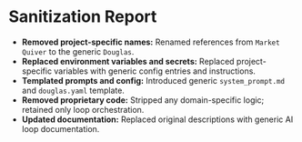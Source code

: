 # Sanitization Report

- **Removed project-specific names:** Renamed references from `Market Quiver` to the generic `Douglas`.
- **Replaced environment variables and secrets:** Replaced project-specific variables with generic config entries and instructions.
- **Templated prompts and config:** Introduced generic `system_prompt.md` and `douglas.yaml` template.
- **Removed proprietary code:** Stripped any domain-specific logic; retained only loop orchestration.
- **Updated documentation:** Replaced original descriptions with generic AI loop documentation.
